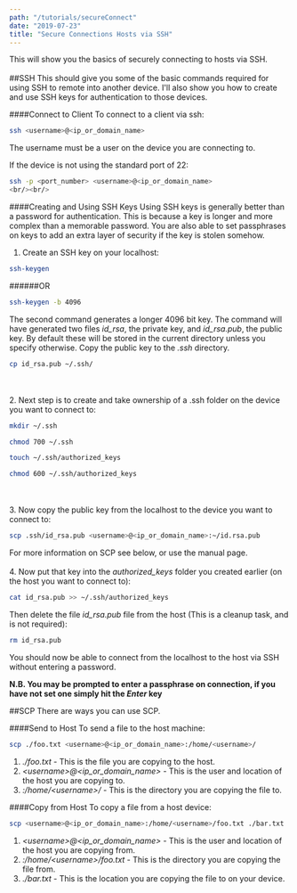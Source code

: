 ```yaml
---
path: "/tutorials/secureConnect"
date: "2019-07-23"
title: "Secure Connections Hosts via SSH"
---
```

This will show you the basics of securely connecting to hosts via SSH.
<br/><br/>
##SSH
This should give you some of the basic commands required for using SSH to remote into another device. I'll also show you how to create and use SSH keys for authentication to those devices.

####Connect to Client
To connect to a client via ssh:
```bash
ssh <username>@<ip_or_domain_name>
```
The username must be a user on the device you are connecting to.

If the device is not using the standard port of 22:
```bash
ssh -p <port_number> <username>@<ip_or_domain_name>
<br/><br/>
```

####Creating and Using SSH Keys
Using SSH keys is generally better than a password for authentication. This is because a key is longer and more complex than a memorable password. You are also able to set passphrases on keys to add an extra layer of security if the key is stolen somehow.

1. Create an SSH key on your localhost:
```bash
ssh-keygen
```
######OR
```bash
ssh-keygen -b 4096
```
The second command generates a longer 4096 bit key. The command will have generated two files *id_rsa*, the private key, and *id_rsa.pub*, the public key. By default these will be stored in the current directory unless you specify otherwise. Copy the public key to the *.ssh* directory.
```bash
cp id_rsa.pub ~/.ssh/
```
<br/><br/>
2. Next step is to create and take ownership of a .ssh folder on the device you want to connect to:
```bash
mkdir ~/.ssh
```
```bash
chmod 700 ~/.ssh
```
```bash
touch ~/.ssh/authorized_keys
```
```bash
chmod 600 ~/.ssh/authorized_keys
```
<br/><br/>
3. Now copy the public key from the localhost to the device you want to connect to:
```bash
scp .ssh/id_rsa.pub <username>@<ip_or_domain_name>:~/id.rsa.pub
```
For more information on SCP see below, or use the manual page.
<br/><br/>
4. Now put that key into the *authorized_keys* folder you created earlier (on the host you want to connect to):
```bash
cat id_rsa.pub >> ~/.ssh/authorized_keys
```
Then delete the file *id_rsa.pub* file from the host (This is a cleanup task, and is not required):
```bash
rm id_rsa.pub
```

You should now be able to connect from the localhost to the host via SSH without entering a password. 

**N.B. You may be prompted to enter a passphrase on connection, if you have not set one simply hit the *Enter* key**


##SCP
There are ways you can use SCP.

####Send to Host
To send a file to the host machine:
```bash
scp ./foo.txt <username>@<ip_or_domain_name>:/home/<username>/
```
1. *./foo.txt* - This is the file you are copying to the host.
2. *\<username>\@\<ip_or_domain_name>* - This is the user and location of the host you are copying to.
3. *:/home/\<username>/* - This is the directory you are copying the file to.

####Copy from Host
To copy a file from a host device:
```bash
scp <username>@<ip_or_domain_name>:/home/<username>/foo.txt ./bar.txt
```
1. *\<username>\@\<ip_or_domain_name>* - This is the user and location of the host you are copying from.
2. *:/home/\<username>/foo.txt* - This is the directory you are copying the file from.
3. *./bar.txt* - This is the location you are copying the file to on your device.